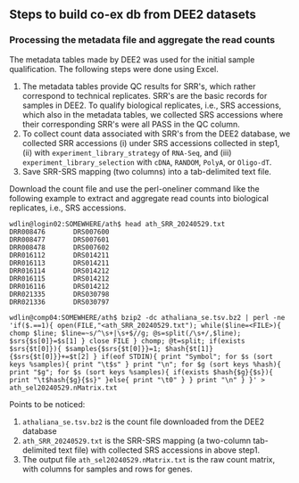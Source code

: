 ## Steps to build co-ex db from DEE2 datasets

### Processing the metadata file and aggregate the read counts

The metadata tables made by DEE2 was used for the initial sample qualification. The following steps were done using Excel.

1. The metadata tables provide QC results for SRR's, which rather correspond to technical replicates. SRR's are the basic records for samples in DEE2. To qualify biological replicates, i.e., SRS accessions, which also in the metadata tables, we collected SRS accessions where their corresponding SRR's were all PASS in the QC column.
2. To collect count data associated with SRR's from the DEE2 database, we collected SRR accessions (i) under SRS accessions collected in step1, (ii) with `experiment_library_strategy` of `RNA-Seq`, and (iii) `experiment_library_selection` with `cDNA`, `RANDOM`, `PolyA`, or `Oligo-dT`.
3. Save SRR-SRS mapping (two columns) into a tab-delimited text file.

Download the count file and use the perl-oneliner command like the following example to extract and aggregate read counts into biological replicates, i.e., SRS accessions.
```
wdlin@login02:SOMEWHERE/ath$ head ath_SRR_20240529.txt
DRR008476       DRS007600
DRR008477       DRS007601
DRR008478       DRS007602
DRR016112       DRS014211
DRR016113       DRS014211
DRR016114       DRS014212
DRR016115       DRS014212
DRR016116       DRS014212
DRR021335       DRS030798
DRR021336       DRS030797

wdlin@comp04:SOMEWHERE/ath$ bzip2 -dc athaliana_se.tsv.bz2 | perl -ne 'if($.==1){ open(FILE,"<ath_SRR_20240529.txt"); while($line=<FILE>){ chomp $line; $line=~s/^\s+|\s+$//g; @s=split(/\s+/,$line); $srs{$s[0]}=$s[1] } close FILE } chomp; @t=split; if(exists $srs{$t[0]}){ $samples{$srs{$t[0]}}=1; $hash{$t[1]}{$srs{$t[0]}}+=$t[2] } if(eof STDIN){ print "Symbol"; for $s (sort keys %samples){ print "\t$s" } print "\n"; for $g (sort keys %hash){ print "$g"; for $s (sort keys %samples){ if(exists $hash{$g}{$s}){ print "\t$hash{$g}{$s}" }else{ print "\t0" } } print "\n" } }' > ath_sel20240529.nMatrix.txt
```

Points to be noticed:
1. `athaliana_se.tsv.bz2` is the count file downloaded from the DEE2 database
2. `ath_SRR_20240529.txt` is the SRR-SRS mapping (a two-column tab-delimited text file) with collected SRS accessions in above step1.
3. The output file `ath_sel20240529.nMatrix.txt` is the raw count matrix, with columns for samples and rows for genes.
